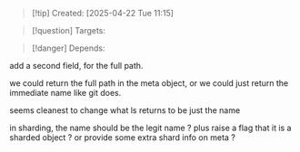 
>[!tip] Created: [2025-04-22 Tue 11:15]

>[!question] Targets: 

>[!danger] Depends: 

add a second field, for the full path.

we could return the full path in the meta object, or we could just return the immediate name like git does.

seems cleanest to change what ls returns to be just the name

in sharding, the name should be the legit name ?
plus raise a flag that it is a sharded object ? or provide some extra shard info on meta ?